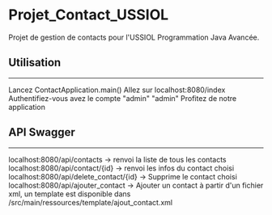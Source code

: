 # Projet_Contact_USSIOL
Projet de gestion de contacts pour l'USSIOL Programmation Java Avancée.

## Utilisation
***
Lancez ContactApplication.main()
Allez sur localhost:8080/index
Authentifiez-vous avez le compte "admin" "admin"
Profitez de notre application

## API Swagger
***
 localhost:8080/api/contacts -> renvoi la liste de tous les contacts
 localhost:8080/api/contact/{id} -> renvoi les infos du contact choisi
 localhost:8080/api/delete_contact/{id} -> Supprime le contact choisi
 localhost:8080/api/ajouter_contact -> Ajouter un contact à partir d'un fichier xml, un template est disponible dans /src/main/ressources/template/ajout_contact.xml
